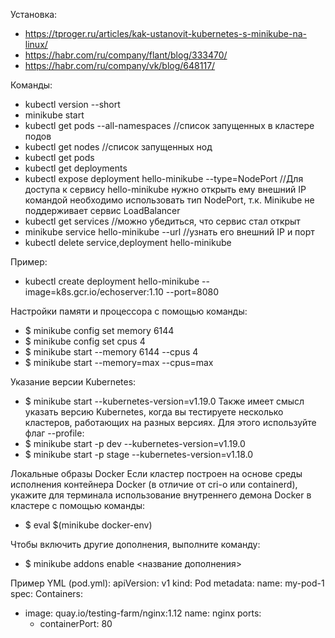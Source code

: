 Установка:  
* https://tproger.ru/articles/kak-ustanovit-kubernetes-s-minikube-na-linux/
* https://habr.com/ru/company/flant/blog/333470/
* https://habr.com/ru/company/vk/blog/648117/

Команды:  
- kubectl version --short
- minikube start
- kubectl get pods --all-namespaces //список запущенных в кластере подов
- kubectl get nodes //список запущенных нод
- kubectl get pods
- kubectl get deployments
- kubectl expose deployment hello-minikube --type=NodePort //Для доступа к сервису hello-minikube нужно открыть ему внешний IP командой 
необходимо использовать тип NodePort, т.к. Minikube не поддерживает сервис LoadBalancer
- kubectl get services //можно убедиться, что сервис стал открыт
- minikube service hello-minikube --url //узнать его внешний IP и порт
- kubectl delete service,deployment hello-minikube

Пример:  
- kubectl create deployment hello-minikube --image=k8s.gcr.io/echoserver:1.10 --port=8080

Настройки памяти и процессора с помощью команды:
- $ minikube config set memory 6144
- $ minikube config set cpus 4
- $ minikube start --memory 6144 --cpus 4
- $ minikube start --memory=max --cpus=max

Указание версии Kubernetes:
- $ minikube start --kubernetes-version=v1.19.0
Также имеет смысл указать версию Kubernetes, когда вы тестируете несколько кластеров, работающих на разных версиях. Для этого используйте флаг --profile:
- $ minikube start -p dev --kubernetes-version=v1.19.0
- $ minikube start -p stage --kubernetes-version=v1.18.0

Локальные образы Docker
Если кластер построен на основе среды исполнения контейнера Docker (в отличие от cri-o или containerd), укажите для терминала использование внутреннего демона Docker в кластере с помощью команды:
- $ eval $(minikube docker-env)

Чтобы включить другие дополнения, выполните команду:
- $ minikube addons enable <название дополнения>

Пример YML (pod.yml):
apiVersion: v1
kind: Pod
metadata:
  name: my-pod-1
spec:
  Containers:
  - image: quay.io/testing-farm/nginx:1.12
    name: nginx
    ports:
    - containerPort: 80
